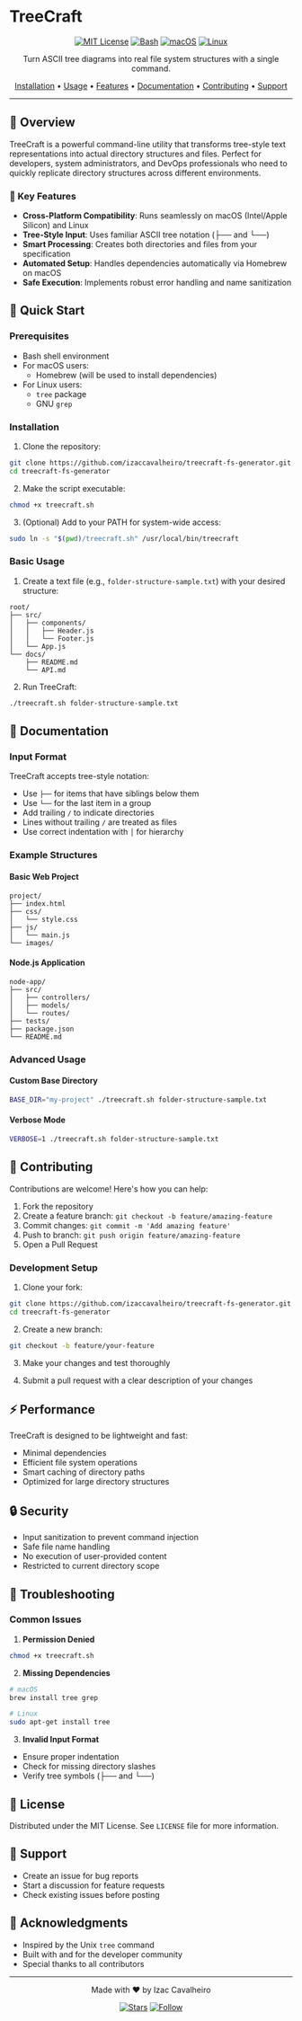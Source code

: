 # TreeCraft

<div align="center">

[![MIT License](https://img.shields.io/badge/License-MIT-green.svg)](https://choosealicense.com/licenses/mit/)
[![Bash](https://img.shields.io/badge/Language-Bash-blue.svg)](https://www.gnu.org/software/bash/)
[![macOS](https://img.shields.io/badge/Platform-macOS-lightgrey.svg)](https://www.apple.com/macos)
[![Linux](https://img.shields.io/badge/Platform-Linux-orange.svg)](https://www.linux.org/)

Turn ASCII tree diagrams into real file system structures with a single command.

[Installation](#installation) •
[Usage](#usage) •
[Features](#features) •
[Documentation](#documentation) •
[Contributing](#contributing) •
[Support](#support)

</div>

---

## 🌟 Overview

TreeCraft is a powerful command-line utility that transforms tree-style text representations into actual directory structures and files. Perfect for developers, system administrators, and DevOps professionals who need to quickly replicate directory structures across different environments.

### 🎯 Key Features

- **Cross-Platform Compatibility**: Runs seamlessly on macOS (Intel/Apple Silicon) and Linux
- **Tree-Style Input**: Uses familiar ASCII tree notation (├── and └──)
- **Smart Processing**: Creates both directories and files from your specification
- **Automated Setup**: Handles dependencies automatically via Homebrew on macOS
- **Safe Execution**: Implements robust error handling and name sanitization

## 🚀 Quick Start

### Prerequisites

- Bash shell environment
- For macOS users:
  - Homebrew (will be used to install dependencies)
- For Linux users:
  - `tree` package
  - GNU `grep`

### Installation

1. Clone the repository:
```bash
git clone https://github.com/izaccavalheiro/treecraft-fs-generator.git
cd treecraft-fs-generator
```

2. Make the script executable:
```bash
chmod +x treecraft.sh
```

3. (Optional) Add to your PATH for system-wide access:
```bash
sudo ln -s "$(pwd)/treecraft.sh" /usr/local/bin/treecraft
```

### Basic Usage

1. Create a text file (e.g., `folder-structure-sample.txt`) with your desired structure:
```
root/
├── src/
│   ├── components/
│   │   ├── Header.js
│   │   └── Footer.js
│   └── App.js
└── docs/
    ├── README.md
    └── API.md
```

2. Run TreeCraft:
```bash
./treecraft.sh folder-structure-sample.txt
```

## 📖 Documentation

### Input Format

TreeCraft accepts tree-style notation:
- Use `├──` for items that have siblings below them
- Use `└──` for the last item in a group
- Add trailing `/` to indicate directories
- Lines without trailing `/` are treated as files
- Use correct indentation with `│` for hierarchy

### Example Structures

#### Basic Web Project
```
project/
├── index.html
├── css/
│   └── style.css
├── js/
│   └── main.js
└── images/
```

#### Node.js Application
```
node-app/
├── src/
│   ├── controllers/
│   ├── models/
│   └── routes/
├── tests/
├── package.json
└── README.md
```

### Advanced Usage

#### Custom Base Directory
```bash
BASE_DIR="my-project" ./treecraft.sh folder-structure-sample.txt
```

#### Verbose Mode
```bash
VERBOSE=1 ./treecraft.sh folder-structure-sample.txt
```

## 🤝 Contributing

Contributions are welcome! Here's how you can help:

1. Fork the repository
2. Create a feature branch: `git checkout -b feature/amazing-feature`
3. Commit changes: `git commit -m 'Add amazing feature'`
4. Push to branch: `git push origin feature/amazing-feature`
5. Open a Pull Request

### Development Setup

1. Clone your fork:
```bash
git clone https://github.com/izaccavalheiro/treecraft-fs-generator.git
cd treecraft-fs-generator
```

2. Create a new branch:
```bash
git checkout -b feature/your-feature
```

3. Make your changes and test thoroughly

4. Submit a pull request with a clear description of your changes

## ⚡ Performance

TreeCraft is designed to be lightweight and fast:
- Minimal dependencies
- Efficient file system operations
- Smart caching of directory paths
- Optimized for large directory structures

## 🔒 Security

- Input sanitization to prevent command injection
- Safe file name handling
- No execution of user-provided content
- Restricted to current directory scope

## 🐛 Troubleshooting

### Common Issues

1. **Permission Denied**
```bash
chmod +x treecraft.sh
```

2. **Missing Dependencies**
```bash
# macOS
brew install tree grep

# Linux
sudo apt-get install tree
```

3. **Invalid Input Format**
- Ensure proper indentation
- Check for missing directory slashes
- Verify tree symbols (├── and └──)

## 📜 License

Distributed under the MIT License. See `LICENSE` file for more information.

## 👥 Support

- Create an issue for bug reports
- Start a discussion for feature requests
- Check existing issues before posting

## 🌟 Acknowledgments

- Inspired by the Unix `tree` command
- Built with and for the developer community
- Special thanks to all contributors

---

<div align="center">
Made with ❤️ by Izac Cavalheiro

[![Stars](https://img.shields.io/github/stars/izaccavalheiro/treecraft-fs-generator?style=social)](https://github.com/izaccavalheiro/treecraft-fs-generator/stargazers)
[![Follow](https://img.shields.io/github/followers/izaccavalheiro?style=social)](https://github.com/izaccavalheiro)
</div>
